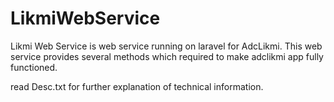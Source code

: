 # LikmiWebService
Likmi Web Service is web service running on laravel for AdcLikmi. This web service provides several methods which required to make adclikmi app fully functioned.

read Desc.txt for further explanation of technical information.
